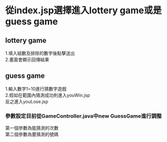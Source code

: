 # 從index.jsp選擇進入lottery game或是guess game
## lottery game
1.填入組數及排除的數字後點擊送出  
2.畫面會顯示回傳結果  

## guess game
1.輸入數字1~10進行猜數字遊戲  
2.假如在範圍內猜測成功則進入youWin.jsp  
反之進入youLose.jsp  
### 參數設定目前從GameController.java中new GuessGame進行調整  
第一個參數為能猜測的次數  
第二個參數為要猜測的號碼  
